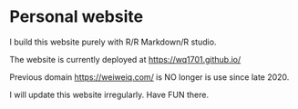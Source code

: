 # Personal website

I build this website purely with R/R Markdown/R studio. 

The website is currently deployed at https://wq1701.github.io/ 

Previous domain https://weiweiq.com/ is NO longer is use since late 2020. 

I will update this website irregularly. Have FUN there. 

